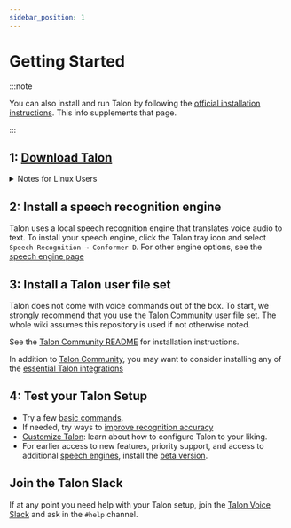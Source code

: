 ```yaml
---
sidebar_position: 1
---
```


# Getting Started

:::note

You can also install and run Talon by following the [official installation instructions](https://talonvoice.com/docs/). This info supplements that page.

:::

## 1: [Download Talon](https://talonvoice.com/)


<details>
  <summary>Notes for Linux Users</summary>
  - Talon, like many tools for automation or accessibility, __does not support Wayland__
     - You will have to select an X11 session from your login manager.
    - This is supported by Gnome and Plasma and many others, but some environments like sway are explicitly Wayland-only.
-  To install the speech engine, you must use Talon's tray icon:
   * If you use stock Gnome, you need to install [AppIndicator and KStatusNotifierItem Support](https://extensions.gnome.org/extension/615/appindicator-support/) to see it
   * If you use i3 or don't have a system tray, install [snixembed](https://git.sr.ht/~steef/snixembed) for a lightweight system tray.

</details>

## 2: Install a speech recognition engine

Talon uses a local speech recognition engine that translates voice audio to text. To install your speech engine, click the Talon tray icon and select `Speech Recognition → Conformer D`. For other engine options, see the [speech engine page](./Speech%20Engines/speech%20engines.md)


## 3: Install a Talon user file set

Talon does not come with voice commands out of the box. To start, we strongly recommend that you use the [Talon Community](https://github.com/talonhub/community) user file set. The whole wiki assumes this repository is used if not otherwise noted.

See the [Talon Community README](https://github.com/talonhub/community?tab=readme-ov-file#installation) for installation instructions.

In addition to [Talon Community](https://github.com/talonhub/community), you may want to consider installing any of the [essential Talon integrations](../Integrations/essential-tools.md)

## 4: Test your Talon Setup

- Try a few [basic commands](../Basic%20Usage/basic_usage.md).
- If needed, try ways to [improve recognition accuracy](improving_recognition_accuracy)
- [Customize Talon](../Customization/basic_customization.md): learn about how to configure Talon to your liking.
- For earlier access to new features, priority support, and access to additional [speech engines](./Speech%20Engines/speech%20engines.md), install the [beta version](beta_talon.md).

## Join the Talon Slack

If at any point you need help with your Talon setup, join the [Talon Voice Slack](https://talonvoice.com/chat) and ask in the `#help` channel.


